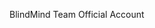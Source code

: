BlindMind Team Official Account

<!---
BlindMindTeam/BlindMindTeam is a ✨ special ✨ repository because its `README.md` (this file) appears on your GitHub profile.
You can click the Preview link to take a look at your changes.
--->

